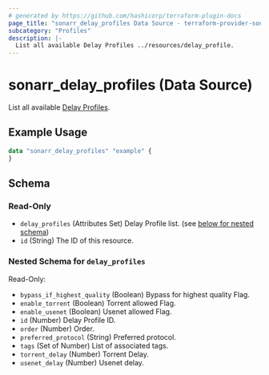 ```yaml
---
# generated by https://github.com/hashicorp/terraform-plugin-docs
page_title: "sonarr_delay_profiles Data Source - terraform-provider-sonarr"
subcategory: "Profiles"
description: |-
  List all available Delay Profiles ../resources/delay_profile.
---
```


# sonarr_delay_profiles (Data Source)

[subcategory:Profiles]: #
List all available [Delay Profiles](../resources/delay_profile).

## Example Usage

```terraform
data "sonarr_delay_profiles" "example" {
}
```

<!-- schema generated by tfplugindocs -->
## Schema

### Read-Only

- `delay_profiles` (Attributes Set) Delay Profile list. (see [below for nested schema](#nestedatt--delay_profiles))
- `id` (String) The ID of this resource.

<a id="nestedatt--delay_profiles"></a>
### Nested Schema for `delay_profiles`

Read-Only:

- `bypass_if_highest_quality` (Boolean) Bypass for highest quality Flag.
- `enable_torrent` (Boolean) Torrent allowed Flag.
- `enable_usenet` (Boolean) Usenet allowed Flag.
- `id` (Number) Delay Profile ID.
- `order` (Number) Order.
- `preferred_protocol` (String) Preferred protocol.
- `tags` (Set of Number) List of associated tags.
- `torrent_delay` (Number) Torrent Delay.
- `usenet_delay` (Number) Usenet delay.


